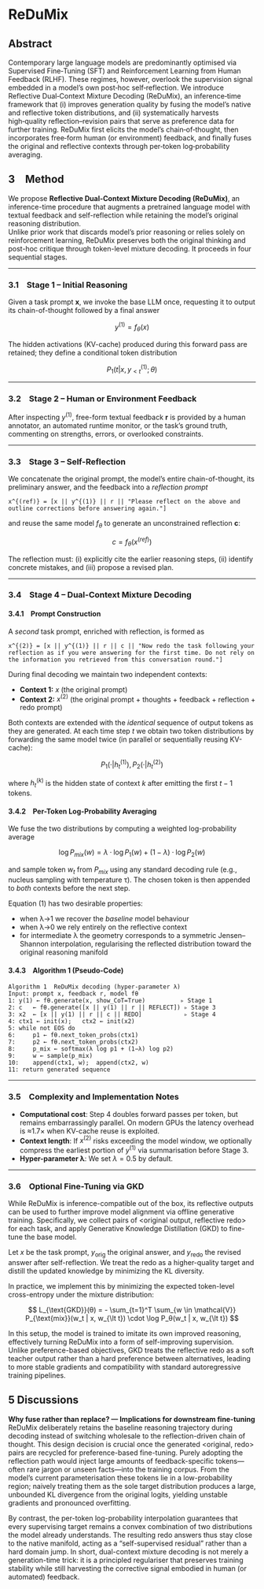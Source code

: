 # ReDuMix

## Abstract

Contemporary large language models are predominantly optimised via Supervised Fine‑Tuning (SFT) and Reinforcement Learning from Human Feedback (RLHF).  These regimes, however, overlook the supervision signal embedded in a model’s own post‑hoc self‑reflection.  We introduce Reflective Dual‑Context Mixture Decoding (ReDuMix), an inference‑time framework that (i) improves generation quality by fusing the model’s native and reflective token distributions, and (ii) systematically harvests high‑quality reflection–revision pairs that serve as preference data for further training.  ReDuMix first elicits the model’s chain‑of‑thought, then incorporates free‑form human (or environment) feedback, and finally fuses the original and reflective contexts through per‑token log‑probability averaging.

## 3 Method

We propose **Reflective Dual-Context Mixture Decoding (ReDuMix)**, an inference-time procedure that augments a pretrained language model with textual feedback and self-reflection while retaining the model’s original reasoning distribution.  
Unlike prior work that discards model’s prior reasoning or relies solely on reinforcement learning, ReDuMix preserves both the original thinking and post-hoc critique through token-level mixture decoding. It proceeds in four sequential stages.

---

### 3.1 Stage 1 – Initial Reasoning

Given a task prompt **x**, we invoke the base LLM once, requesting it to output its chain-of-thought followed by a final answer  

$$y^{(1)} = f_{\theta}(x)$$

The hidden activations (KV-cache) produced during this forward pass are retained; they define a conditional token distribution  

$$ P_1(t | x, y_{\lt t}^{(1)}; θ) $$

---

### 3.2 Stage 2 – Human or Environment Feedback

After inspecting $y^{(1)}$, free-form textual feedback **r** is provided by a human annotator, an automated runtime monitor, or the task’s ground truth, commenting on strengths, errors, or overlooked constraints.

---

### 3.3 Stage 3 – Self-Reflection

We concatenate the original prompt, the model’s entire chain-of-thought, its preliminary answer, and the feedback into a *reflection prompt*  

```
x^{(ref)} = [x || y^{(1)} || r || "Please reflect on the above and outline corrections before answering again."]
```

and reuse the same model $f_{\theta}$ to generate an unconstrained reflection **c**:

$$c = f_{\theta}(x^{(ref)})$$

The reflection must: (i) explicitly cite the earlier reasoning steps, (ii) identify concrete mistakes, and (iii) propose a revised plan.

---

### 3.4 Stage 4 – Dual-Context Mixture Decoding

#### 3.4.1 Prompt Construction

A *second* task prompt, enriched with reflection, is formed as  

```
x^{(2)} = [x || y^{(1)} || r || c || "Now redo the task following your reflection as if you were answering for the first time. Do not rely on the information you retrieved from this conversation round."]
```

During final decoding we maintain two independent contexts:

- **Context 1:** $x$ (the original prompt)  
- **Context 2:** $x^{(2)}$ (the original prompt + thoughts + feedback + reflection + redo prompt)

Both contexts are extended with the *identical* sequence of output tokens as they are generated. At each time step *t* we obtain two token distributions by forwarding the same model twice (in parallel or sequentially reusing KV-cache):

$$P_1(· | h_t^{(1)}), P_2(· | h_t^{(2)})$$

where $h_t^{(k)}$ is the hidden state of context *k* after emitting the first $t−1$ tokens.

#### 3.4.2 Per-Token Log-Probability Averaging

We fuse the two distributions by computing a weighted log-probability average

$$\log P_{mix}(w) = λ·\log P_1(w) + (1−λ)·\log P_2(w)$$

and sample token $w_t$ from $P_{mix}$ using any standard decoding rule (e.g., nucleus sampling with temperature τ). The chosen token is then appended to *both* contexts before the next step.

Equation (1) has two desirable properties:

- when λ→1 we recover the *baseline* model behaviour  
- when λ→0 we rely entirely on the reflective context  
- for intermediate λ the geometry corresponds to a symmetric Jensen–Shannon interpolation, regularising the reflected distribution toward the original reasoning manifold

#### 3.4.3 Algorithm 1 (Pseudo-Code)

```
Algorithm 1  ReDuMix decoding (hyper-parameter λ)
Input: prompt x, feedback r, model fθ
1: y(1) ← fθ.generate(x, show_CoT=True)          ▹ Stage 1
2: c   ← fθ.generate([x || y(1) || r || REFLECT]) ▹ Stage 3
3: x2  ← [x || y(1) || r || c || REDO]            ▹ Stage 4
4: ctx1 ← init(x);   ctx2 ← init(x2)
5: while not EOS do
6:     p1 ← fθ.next_token_probs(ctx1)
7:     p2 ← fθ.next_token_probs(ctx2)
8:     p_mix ← softmax(λ log p1 + (1−λ) log p2)
9:     w ← sample(p_mix)
10:    append(ctx1, w);  append(ctx2, w)
11: return generated sequence
```

---

### 3.5 Complexity and Implementation Notes

- **Computational cost**: Step 4 doubles forward passes per token, but remains embarrassingly parallel. On modern GPUs the latency overhead is ≈1.7× when KV-cache reuse is exploited.  
- **Context length**: If $x^{(2)}$ risks exceeding the model window, we optionally compress the earliest portion of $y^{(1)}$ via summarisation before Stage 3.  
- **Hyper-parameter λ**: We set $λ = 0.5$ by default.  

---

### 3.6 Optional Fine-Tuning via GKD

While ReDuMix is inference-compatible out of the box, its reflective outputs can be used to further improve model alignment via offline generative training. Specifically, we collect pairs of <original output, reflective redo> for each task, and apply Generative Knowledge Distillation (GKD) to fine-tune the base model.

Let $x$ be the task prompt, $y_{\text{orig}}$ the original answer, and $y_{\text{redo}}$ the revised answer after self-reflection. We treat the redo as a higher-quality target and distill the updated knowledge by minimizing the KL diversity.

In practice, we implement this by minimizing the expected token-level cross-entropy under the mixture distribution:

$$
L_{\text{GKD}}(θ) = - \sum_{t=1}^T \sum_{w \in \mathcal{V}} P_{\text{mix}}(w_t | x, w_{\lt t}) \cdot \log P_θ(w_t | x, w_{\lt t})
$$

In this setup, the model is trained to imitate its own improved reasoning, effectively turning ReDuMix into a form of self-improving supervision. Unlike preference-based objectives, GKD treats the reflective redo as a soft teacher output rather than a hard preference between alternatives, leading to more stable gradients and compatibility with standard autoregressive training pipelines.

## 5 Discussions

**Why fuse rather than replace? — Implications for downstream fine-tuning** ReDuMix deliberately retains the baseline reasoning trajectory during decoding instead of switching wholesale to the reflection-driven chain of thought. This design decision is crucial once the generated <original, redo> pairs are recycled for preference-based fine-tuning. Purely adopting the reflection path would inject large amounts of feedback-specific tokens—often rare jargon or unseen facts—into the training corpus. From the model’s current parameterisation these tokens lie in a low-probability region; naively treating them as the sole target distribution produces a large, unbounded KL divergence from the original logits, yielding unstable gradients and pronounced overfitting.

By contrast, the per-token log-probability interpolation guarantees that every supervising target remains a convex combination of two distributions the model already understands. The resulting redo answers thus stay close to the native manifold, acting as a “self-supervised residual” rather than a hard domain jump. In short, dual-context mixture decoding is not merely a generation-time trick: it is a principled regulariser that preserves training stability while still harvesting the corrective signal embodied in human (or automated) feedback.
